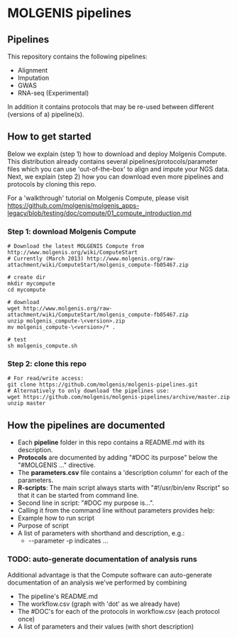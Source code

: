 # MOLGENIS pipelines

## Pipelines

This repository contains the following pipelines:
* Alignment
* Imputation
* GWAS
* RNA-seq (Experimental)

In addition it contains protocols that may be re-used between different (versions of a) pipeline(s).

## How to get started

Below we explain (step 1) how to download and deploy Molgenis Compute. This distribution already contains several pipelines/protocols/parameter files which you can use 'out-of-the-box' to align and impute your NGS data. Next, we explain (step 2) how you can download even more pipelines and protocols by cloning this repo.

For a 'walkthrough' tutorial on Molgenis Compute, please visit https://github.com/molgenis/molgenis_apps-legacy/blob/testing/doc/compute/01_compute_introduction.md

### Step 1: download Molgenis Compute
	# Download the latest MOLGENIS Compute from http://www.molgenis.org/wiki/ComputeStart
	# Currently (March 2013) http://www.molgenis.org/raw-attachment/wiki/ComputeStart/molgenis_compute-fb05467.zip

	# create dir
	mkdir mycompute
	cd mycompute
	
	# download
	wget http://www.molgenis.org/raw-attachment/wiki/ComputeStart/molgenis_compute-fb05467.zip
	unzip molgenis_compute-\<version>.zip
	mv molgenis_compute-\<version>/* .  
	  
	# test  
	sh molgenis_compute.sh  

### Step 2: clone this repo
	
	# For read/write access:
	git clone https://github.com/molgenis/molgenis-pipelines.git
	# Alternatively to only download the pipelines use:
	wget https://github.com/molgenis/molgenis-pipelines/archive/master.zip
	unzip master
	
## How the pipelines are documented

* Each __pipeline__ folder in this repo contains a README.md with its description.
* __Protocols__ are documented by adding "#DOC its purpose" below the "#MOLGENIS ..." directive.
* The __parameters.csv__ file contains a 'description column' for each of the parameters.
* __R-scripts__: The main script always starts with "#!/usr/bin/env Rscript" so that it can be started from command line.
 * Second line in script: "#DOC my purpose is...".
 * Calling it from the command line without parameters provides help:
  * Example how to run script
  * Purpose of script
  * A list of parameters with shorthand and description, e.g.:
    * --parameter -p indicates ...

### TODO: auto-generate documentation of analysis runs
Additional advantage is that the Compute software can auto-generate documentation of an analysis we've performed by combining
* The pipeline's README.md
* The workflow.csv (graph with 'dot' as we already have)
* The #DOC's for each of the protocols in workflow.csv (each protocol once)
* A list of parameters and their values (with short description)

